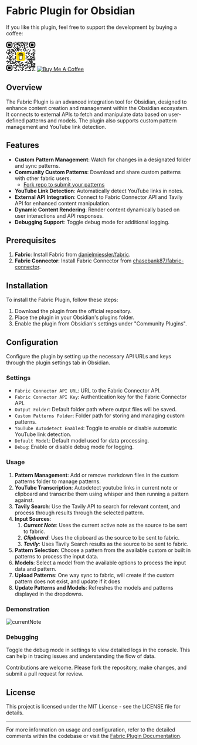 # Fabric Plugin for Obsidian

If you like this plugin, feel free to support the development by buying a coffee:
<div>
<img src="bmc_qr.png" height=80px>
<a href="https://www.buymeacoffee.com/chasebank87" target="_blank"><img src="https://cdn.buymeacoffee.com/buttons/v2/default-violet.png" alt="Buy Me A Coffee" style="height: 80px !important;width: 250px !important;" ></a>
</div>

## Overview

The Fabric Plugin is an advanced integration tool for Obsidian, designed to enhance content creation and management within the Obsidian ecosystem. It connects to external APIs to fetch and manipulate data based on user-defined patterns and models. The plugin also supports custom pattern management and YouTube link detection.

## Features

- **Custom Pattern Management**: Watch for changes in a designated folder and sync patterns.
- **Community Custom Patterns**: Download and share custom patterns with other fabric users. 
  - [Fork repo to submit your patterns](https://github.com/chasebank87/fabric-patterns)
- **YouTube Link Detection**: Automatically detect YouTube links in notes.
- **External API Integration**: Connect to Fabric Connector API and Tavily API for enhanced content manipulation.
- **Dynamic Content Rendering**: Render content dynamically based on user interactions and API responses.
- **Debugging Support**: Toggle debug mode for additional logging.

## Prerequisites

1. **Fabric**: Install Fabric from [danielmiessler/fabric](https://github.com/danielmiessler/fabric).
2. **Fabric Connector**: Install Fabric Connector from [chasebank87/fabric-connector](https://github.com/chasebank87/fabric-connector).

## Installation

To install the Fabric Plugin, follow these steps:

1. Download the plugin from the official repository.
2. Place the plugin in your Obsidian's plugins folder.
3. Enable the plugin from Obsidian's settings under "Community Plugins".

## Configuration

Configure the plugin by setting up the necessary API URLs and keys through the plugin settings tab in Obsidian.

### Settings

- `Fabric Connector API URL`: URL to the Fabric Connector API.
- `Fabric Connector API Key`: Authentication key for the Fabric Connector API.
- `Output Folder`: Default folder path where output files will be saved.
- `Custom Patterns Folder`: Folder path for storing and managing custom patterns.
- `YouTube Autodetect Enabled`: Toggle to enable or disable automatic YouTube link detection.
- `Default Model`: Default model used for data processing.
- `Debug`: Enable or disable debug mode for logging.

### Usage

1. **Pattern Management**: Add or remove markdown files in the custom patterns folder to manage patterns.
2. **YouTube Transcription**: Autodetect youtube links in current note or clipboard and transcribe them using whisper and then running a pattern against.
3. **Tavily Search**: Use the Tavily API to search for relevant content, and process through results through the selected pattern.
4. **Input Sources**: 
	1. ***Current Note***: Uses the current active note as the source to be sent to fabric.
	2. ***Clipboard***: Uses the clipboard as the source to be sent to fabric.
	3. ***Tavily***: Uses Tavily Search results as the source to be sent to fabric.
5. **Pattern Selection**: Choose a pattern from the available custom or built in patterns to process the input data.
6. **Models**: Select a model from the available options to process the input data and pattern.
7. **Upload Patterns**: One way sync to fabric, will create if the custom pattern does not exist, and update if it does
8. **Update Patterns and Models**: Refreshes the models and patterns displayed in the dropdowns.

### Demonstration

![currentNote](https://github.com/chasebank87/unofficial-fabric-plugin/blob/main/currentNote-demo.gif)
### Debugging

Toggle the debug mode in settings to view detailed logs in the console. This can help in tracing issues and understanding the flow of data.

Contributions are welcome. Please fork the repository, make changes, and submit a pull request for review.

## License

This project is licensed under the MIT License - see the LICENSE file for details.

---

For more information on usage and configuration, refer to the detailed comments within the codebase or visit the [Fabric Plugin Documentation](#).


